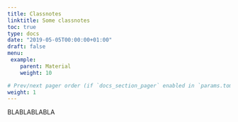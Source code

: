 ```yaml
---
title: Classnotes
linktitle: Some classnotes
toc: true
type: docs
date: "2019-05-05T00:00:00+01:00"
draft: false
menu:
 example:
    parent: Material
    weight: 10

# Prev/next pager order (if `docs_section_pager` enabled in `params.toml`)
weight: 1
---
```




BLABLABLABLA




